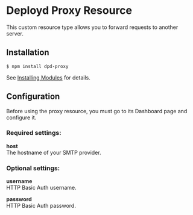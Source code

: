 # Deployd Proxy Resource

This custom resource type allows you to forward requests to another server.

## Installation

`$ npm install dpd-proxy`

See [Installing Modules](http://docs.deployd.com/docs/using-modules/installing-modules.md) for details.

## Configuration

Before using the proxy resource, you must go to its Dashboard page and configure it.

### Required settings:

**host**  
The hostname of your SMTP provider.

### Optional settings:

**username**  
HTTP Basic Auth username.

**password**  
HTTP Basic Auth password.
